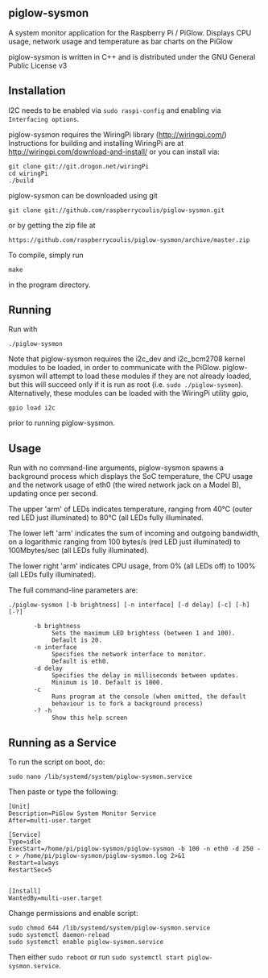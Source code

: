piglow-sysmon
-------------
A system monitor application for the Raspberry Pi / PiGlow.
Displays CPU usage, network usage and temperature as bar charts on the PiGlow

piglow-sysmon is written in C++ and is distributed under the GNU General Public License v3

Installation
------------
I2C needs to be enabled via `sudo raspi-config` and enabling via `Interfacing options`.

piglow-sysmon requires the WiringPi library (http://wiringpi.com/)
Instructions for building and installing WiringPi are at http://wiringpi.com/download-and-install/ or you can install via:

````
git clone git://git.drogon.net/wiringPi
cd wiringPi
./build
````

piglow-sysmon can be downloaded using git

	git clone git://github.com/raspberrycoulis/piglow-sysmon.git

or by getting the zip file at

    https://github.com/raspberrycoulis/piglow-sysmon/archive/master.zip

To compile, simply run

    make

in the program directory.

Running
-------

Run with

	./piglow-sysmon

Note that piglow-sysmon requires the i2c_dev and i2c_bcm2708 kernel modules to be loaded, in order to communicate with the PiGlow. piglow-sysmon will attempt to load these modules if they are not already loaded, but this will succeed only if it is run as root (i.e. `sudo ./piglow-sysmon`). Alternatively, these modules can be loaded with the WiringPi utility gpio,

	gpio load i2c

prior to running piglow-sysmon.

Usage
-----

Run with no command-line arguments, piglow-sysmon spawns a background process which displays the SoC temperature, the CPU usage and the network usage of eth0 (the wired network jack on a Model B), updating once per second.

The upper 'arm' of LEDs indicates temperature, ranging from 40°C (outer red LED just illuminated) to 80°C (all LEDs fully illuminated.

The lower left 'arm' indicates the sum of incoming and outgoing bandwidth, on a logarithmic ranging from 100 bytes/s (red LED just illuminated) to 100Mbytes/sec (all LEDs fully illuminated).

The lower right 'arm' indicates CPU usage, from 0% (all LEDs off) to 100% (all LEDs fully illuminated).

The full command-line parameters are:

	./piglow-sysmon [-b brightness] [-n interface] [-d delay] [-c] [-h] [-?]

		   -b brightness
		        Sets the maximum LED brightess (between 1 and 100).
		        Default is 20.
		   -n interface
		        Specifies the network interface to monitor.
		        Default is eth0.
		   -d delay
		        Specifies the delay in milliseconds between updates.
		        Minimum is 10. Default is 1000. 
		   -c
		        Runs program at the console (when omitted, the default
		        behaviour is to fork a background process)
		   -? -h
		        Show this help screen

## Running as a Service
To run the script on boot, do:

````
sudo nano /lib/systemd/system/piglow-sysmon.service
````

Then paste or type the following:

````
[Unit]
Description=PiGlow System Monitor Service
After=multi-user.target

[Service]
Type=idle
ExecStart=/home/pi/piglow-sysmon/piglow-sysmon -b 100 -n eth0 -d 250 -c > /home/pi/piglow-sysmon/piglow-sysmon.log 2>&1
Restart=always
RestartSec=5


[Install]
WantedBy=multi-user.target
````

Change permissions and enable script:

````
sudo chmod 644 /lib/systemd/system/piglow-sysmon.service
sudo systemctl daemon-reload
sudo systemctl enable piglow-sysmon.service
````

Then either `sudo reboot` or run `sudo systemctl start piglow-sysmon.service`.
